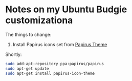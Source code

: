 # Notes on my Ubuntu Budgie customizationa

The things to change:

1. Install Papirus icons set from [Papirus Theme](https://github.com/PapirusDevelopmentTeam/papirus-icon-theme#installation)

Shortly:

```bash
sudo add-apt-repository ppa:papirus/papirus
sudo apt-get update
sudo apt-get install papirus-icon-theme
```

